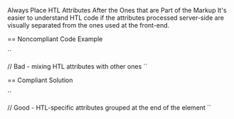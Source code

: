 Always Place HTL Attributes After the Ones that are Part of the Markup
It's easier to understand HTL code if the attributes processed server-side are visually separated from the ones used at the front-end.

== Noncompliant Code Example

``
<div data-sly-test="${model.enabled}" class="decorated" data-sly-unwrap="${!model.decorated}"> // Bad - mixing HTL attributes with other ones
``

== Compliant Solution

``
<div class="decorated" data-sly-test="${model.enabled}" data-sly-unwrap="${!model.decorated}"> // Good - HTL-specific attributes grouped at the end of the element
``
